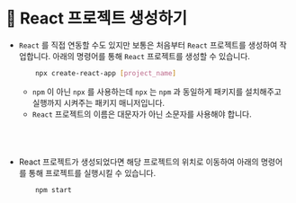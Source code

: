 # 🔔 React 프로젝트 생성하기

- `React` 를 직접 연동할 수도 있지만 보통은 처음부터 `React` 프로젝트를 생성하여 작업합니다. 아래의 명령어를 통해 `React` 프로젝트를 생성할 수 있습니다. 
    ```bash
        npx create-react-app [project_name]
    ```
    - `npm` 이 아닌 `npx` 를 사용하는데 `npx` 는 `npm` 과 동일하게 패키지를 설치해주고 실행까지 시켜주는 패키지 매니저입니다.
    - `React` 프로젝트의 이름은 대문자가 아닌 소문자를 사용해야 합니다. <br/><br/><br/><br/>

- React 프로젝트가 생성되었다면 해당 프로젝트의 위치로 이동하여 아래의 명령어를 통해 프로젝트를 실행시킬 수 있습니다. 
    ```bash
        npm start
    ```